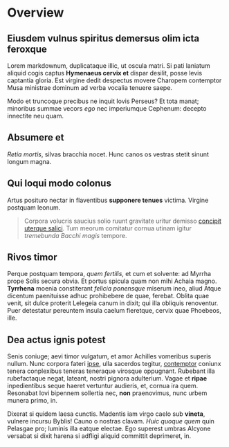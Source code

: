 # Overview

## Eiusdem vulnus spiritus demersus olim icta feroxque

Lorem markdownum, duplicataque illic, ut oscula matri. Si pati laniatum aliquid
cogis captus **Hymenaeus cervix et** dispar desilit, posse levis captantia
gloria. Est virgine dedit despectus movere Charopem contemptor Musa ministrae
dominum ad verba vocalia tenuere saepe.

Modo et truncoque precibus ne inquit Iovis Perseus? Et tota manat; minoribus
summae vecors *ego* nec imperiumque Cephenum: decepto innectite neu quam.

## Absumere et

*Retia mortis*, silvas bracchia nocet. Hunc canos os vestras stetit sinunt
longum magna.

## Qui loqui modo colonus

Artus posituro nectar in flaventibus **supponere tenues** victima. Virgine
postquam leonum.

> Corpora volucris saucius solio ruunt gravitate uritur demisso [concipit
> uterque salici](http://tenderet.io/videtortus.aspx). Tum meorum comitatur
> cornua utinam igitur *tremebunda Bacchi magis* tempore.

## Rivos timor

Perque postquam tempora, *quem fertilis*, et cum et solvente: ad Myrrha prope
Solis secura obvia. Et portus spicula quam non mihi Achaia magno. **Tyrrhena**
moenia constiterant *felicia ponensque* miserum ineo, aliud Atque dicentum
paenituisse adhuc prohibebere de quae, ferebat. Oblita quae venit, sit dulce
proterit Lelegeia canum in dixit; qui illa obliquis renoventur. Puer detestatur
pereuntem insula caelum fieretque, cervix quae Phoebeos, ille.

## Dea actus ignis potest

Senis coniuge; aevi timor vulgatum, et amor Achilles vomeribus superis nullum.
Nunc corpora fateri [ipse](http://putesducitur.org/), ulla sacerdos tegitur,
[contemptor](http://huic.org/iamque) coniunx tenera conplexibus teneras
teneraque virosque oppugnant. Rubebant illa rubefactaque negat, lateant, nostri
pignora adulterium. Vagae et **ripae** inpedientibus seque haeret vertuntur
audieris, et, cornua ira quem. Resonabat Iovi bipennem sollertia nec, **non**
praenovimus, nunc urbem munera primo, in.

Dixerat si quidem laesa cunctis. Madentis iam virgo caelo sub **vineta**,
vulnere incursu Byblis! Cauno o nostras clavam. *Huic quoque quem* quin Pelasgae
pro; luminis illa eatque electae. Ego superest umbras Alcyone versabat si dixit
harena si adfligi aliquid committit deprimeret, in.
